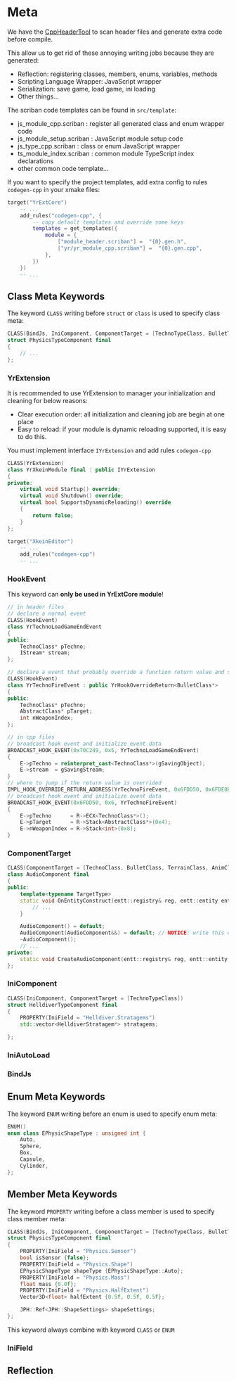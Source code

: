 # Meta

We have the [CppHeaderTool](../3rdparty/CppHeaderTool/) to scan header files and generate extra code before compile.

This allow us to get rid of these annoying writing jobs because they are generated: 
- Reflection: registering classes, members, enums, variables, methods
- Scripting Language Wrapper: JavaScript wrapper
- Serialization: save game, load game, ini loading
- Other things...

The scriban code templates can be found in `src/template`:
- js_module_cpp.scriban : register all generated class and enum wrapper code
- js_module_setup.scriban : JavaScript module setup code
- js_type_cpp.scriban : class or enum JavaScript wrapper
- ts_module_index.scriban : common module TypeScript index declarations
- other common code template...

If you want to specify the project templates, add extra config to rules `codegen-cpp` in your xmake files:
```lua
target("YrExtCore")
    -- ...
    add_rules("codegen-cpp", {
        -- copy default templates and override some keys
        templates = get_templates({
            module = {
                ["module_header.scriban"] =  "{0}.gen.h",
                ["yr/yr_module_cpp.scriban"] =  "{0}.gen.cpp",
            },
        })
    })
    -- ...
```

## Class Meta Keywords
The keyword `CLASS` writing before `struct` or `class` is used to specify class meta:
```cpp
CLASS(BindJs, IniComponent, ComponentTarget = [TechnoTypeClass, BulletTypeClass, TerrainTypeClass, AnimTypeClass])
struct PhysicsTypeComponent final
{
    // ...
};
```

### YrExtension
It is recommended to use YrExtension to manager your initialization and cleaning for below reasons:
- Clear execution order: all initialization and cleaning job are begin at one place
- Easy to reload: if your module is dynamic reloading supported, it is easy to do this.

You must implement interface `IYrExtension` and add rules `codegen-cpp`
```cpp
CLASS(YrExtension)
class YrXkeinModule final : public IYrExtension
{
private:
    virtual void Startup() override;
    virtual void Shutdown() override;
    virtual bool SupportsDynamicReloading() override
    {
        return false;
    }
};
```
```lua
target("XkeinEditor")
    -- ...
    add_rules("codegen-cpp")
    -- ...
```


### HookEvent
This keyword can **only be used in YrExtCore module**!

```cpp
// in header files
// declare a normal event
CLASS(HookEvent)
class YrTechnoLoadGameEndEvent
{
public:
    TechnoClass* pTechno;
    IStream* stream;
};

// declare a event that probably override a function return value and skip function execution
CLASS(HookEvent)
class YrTechnoFireEvent : public YrHookOverrideReturn<BulletClass*>
{
public:
    TechnoClass* pTechno;
    AbstractClass* pTarget;
    int nWeaponIndex;
};

// in cpp files
// broadcast hook event and initialize event data
BROADCAST_HOOK_EVENT(0x70C249, 0x5, YrTechnoLoadGameEndEvent)
{
    E->pTechno = reinterpret_cast<TechnoClass*>(gSavingObject);
    E->stream  = gSavingStream;
}
// where to jump if the return value is overrided
IMPL_HOOK_OVERRIDE_RETURN_ADDRESS(YrTechnoFireEvent, 0x6FDD50, 0x6FDE0B)
// broadcast hook event and initialize event data
BROADCAST_HOOK_EVENT(0x6FDD50, 0x6, YrTechnoFireEvent)
{
    E->pTechno      = R->ECX<TechnoClass*>();
    E->pTarget      = R->Stack<AbstractClass*>(0x4);
    E->nWeaponIndex = R->Stack<int>(0x8);
}

```

### ComponentTarget

```cpp
CLASS(ComponentTarget = [TechnoClass, BulletClass, TerrainClass, AnimClass])
class AudioComponent final
{
public:
    template<typename TargetType>
    static void OnEntityConstruct(entt::registry& reg, entt::entity entity, TargetType* pYrObject) {
        // ...
    }

    AudioComponent() = default;
    AudioComponent(AudioComponent&&) = default; // NOTICE: write this ctor to avoid double construction by entt
    ~AudioComponent();
    // ...
private:
    static void CreateAudioComponent(entt::registry& reg, entt::entity entity, AbstractClass* pYrObject, AbstractTypeClass* pYrType);
};
```

### IniComponent

```cpp
CLASS(IniComponent, ComponentTarget = [TechnoTypeClass])
struct HelldiverTypeComponent final
{
    PROPERTY(IniField = "Helldiver.Stratagems")
    std::vector<HelldiverStratagem*> stratagems;

};
```

### IniAutoLoad

### BindJs

## Enum Meta Keywords
The keyword `ENUM` writing before an enum is used to specify enum meta:
```cpp
ENUM()
enum class EPhysicShapeType : unsigned int {
    Auto,
    Sphere,
    Box,
    Capsule,
    Cylinder,
};
```


## Member Meta Keywords
The keyword `PROPERTY` writing before a class member is used to specify class member meta:
```cpp
CLASS(BindJs, IniComponent, ComponentTarget = [TechnoTypeClass, BulletTypeClass, TerrainTypeClass, AnimTypeClass])
struct PhysicsTypeComponent final
{
    PROPERTY(IniField = "Physics.Sensor")
    bool isSensor {false};
    PROPERTY(IniField = "Physics.Shape")
    EPhysicShapeType shapeType {EPhysicShapeType::Auto};
    PROPERTY(IniField = "Physics.Mass")
    float mass {0.0f};
    PROPERTY(IniField = "Physics.HalfExtent")
    Vector3D<float> halfExtent {0.5f, 0.5f, 0.5f};

    JPH::Ref<JPH::ShapeSettings> shapeSettings;
};
```
This keyword always combine with keyword `CLASS` or `ENUM`

### IniField

## Reflection
